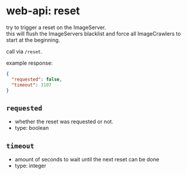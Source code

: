 # web-api: reset

try to trigger a reset on the ImageServer.  
this will flush the ImageServers blacklist and force all ImageCrawlers to start at the beginning.

call via `/reset`.

example response:

```json
{
  "requested": false,
  "timeout": 3107
}
```

## `requested`

- whether the reset was requested or not. 
- type: boolean

## `timeout`

- amount of seconds to wait until the next reset can be done
- type: integer
